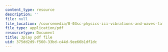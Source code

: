 ```yaml
---
content_type: resource
description: ''
file: null
file_location: /coursemedia/8-03sc-physics-iii-vibrations-and-waves-fall-2016/375dd2d9f56033bdc44d9ee66b1df1dc_T2n6fVybLcU.pdf
file_type: application/pdf
resourcetype: Document
title: 3play pdf file
uid: 375dd2d9-f560-33bd-c44d-9ee66b1df1dc
---
```

